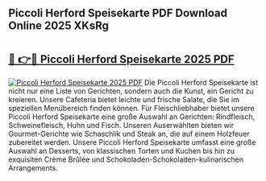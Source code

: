 ## Piccoli Herford Speisekarte PDF Download Online 2025 XKsRg

# <h2><a href="http://gc773r.nevu.top/?p=Piccoli+Herford+Speisekarte">🔗 👉🔴 Piccoli Herford Speisekarte 2025 PDF</a></h2>

[![Piccoli Herford Speisekarte 2025 PDF](https://i.imgur.com/dBaPXMq.png)](http://gc773r.nevu.top/?p=Piccoli+Herford+Speisekarte)
Die Piccoli Herford Speisekarte ist nicht nur eine Liste von Gerichten, sondern auch die Kunst, ein Gericht zu kreieren. Unsere Cafeteria bietet leichte und frische Salate, die Sie im speziellen Menübereich finden können. Für Fleischliebhaber bietet unsere Piccoli Herford Speisekarte eine große Auswahl an Gerichten: Rindfleisch, Schweinefleisch, Huhn und Fisch. Unseren Auserwählten bieten wir Gourmet-Gerichte wie Schaschlik und Steak an, die auf einem Holzfeuer zubereitet werden. Unsere Piccoli Herford Speisekarte umfasst eine große Auswahl an Desserts, von klassischen Torten und Kuchen bis hin zu exquisiten Crème Brûlée und Schokoladen-Schokoladen-kulinarischen Arrangements.
